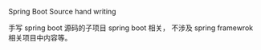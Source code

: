 Spring Boot Source hand writing

手写 spring boot 源码的子项目
spring boot 相关， 不涉及 spring framewrok 相关项目中内容等。



